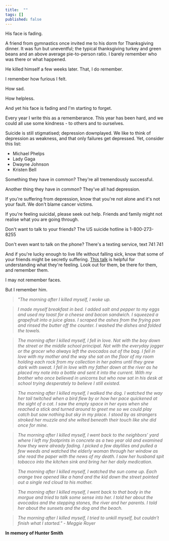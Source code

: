 ```yaml
---
title:  ""  
tags: []
published: false
---
```


His face is fading.

A friend from gymnastics once invited me to his dorm for Thanksgiving dinner. It was fun but uneventful; the typical thanksgiving turkey and green beans and an above average pie-to-person ratio. I barely remember who was there or what happened. 

He killed himself a few weeks later. That, I do remember.

I remember how furious I felt.

How sad.

How helpless.

And yet his face is fading and I'm starting to forget.

Every year I write this as a rememberance. This year has been hard, and we could all use some kindness - to others and to ourselves.

Suicide is still stigmatised; depression downplayed. We like to think of depression as weakness, and that only failures get depressed. Yet, consider this list:

- Michael Phelps
- Lady Gaga
- Dwayne Johnson
- Kristen Bell

Something they have in common? They're all tremendously successful. 

Another thing they have in common? They've all had depression.

If you're suffering from depression, know that you're not alone and it's not your fault. We don't blame cancer victims.

If you're feeling suicidal, please seek out help. Friends and family might not realise what you are going through.

Don't want to talk to your friends? The US suicide hotline is 1-800-273-8255

Don't even want to talk on the phone? There's a texting service, text 741 741

And if you're lucky enough to live life without falling sick, know that some of your friends might be secretly suffering. [This talk](https://www.ted.com/talks/andrew_solomon_depression_the_secret_we_share? "TED talk") is helpful for understanding what they're feeling. Look out for them, be there for them, and remember them.

I may not remember faces.

But I remember him.

> *"The morning after I killed myself, I woke up.*

> *I made myself breakfast in bed. I added salt and pepper to my eggs and used my toast for a cheese and bacon sandwich. I squeezed a grapefruit into a juice glass. I scraped the ashes from the frying pan and rinsed the butter off the counter. I washed the dishes and folded the towels.*

> *The morning after I killed myself, I fell in love. Not with the boy down the street or the middle school principal. Not with the everyday jogger or the grocer who always left the avocados out of the bag. I fell in love with my mother and the way she sat on the floor of my room holding each rock from my collection in her palms until they grew dark with sweat. I fell in love with my father down at the river as he placed my note into a bottle and sent it into the current. With my brother who once believed in unicorns but who now sat in his desk at school trying desperately to believe I still existed.*

> *The morning after I killed myself, I walked the dog. I watched the way her tail twitched when a bird flew by or how her pace quickened at the sight of a cat. I saw the empty space in her eyes when she reached a stick and turned around to greet me so we could play catch but saw nothing but sky in my place. I stood by as strangers stroked her muzzle and she wilted beneath their touch like she did once for mine.*

> *The morning after I killed myself, I went back to the neighbors’ yard where I left my footprints in concrete as a two year old and examined how they were already fading. I picked a few daylilies and pulled a few weeds and watched the elderly woman through her window as she read the paper with the news of my death. I saw her husband spit tobacco into the kitchen sink and bring her her daily medication.*

> *The morning after I killed myself, I watched the sun come up. Each orange tree opened like a hand and the kid down the street pointed out a single red cloud to his mother.*

> *The morning after I killed myself, I went back to that body in the morgue and tried to talk some sense into her. I told her about the avocados and the stepping stones, the river and her parents. I told her about the sunsets and the dog and the beach.*

> *The morning after I killed myself, I tried to unkill myself, but couldn’t finish what I started."  - Meggie Royer* 

**In memory of Hunter Smith**
